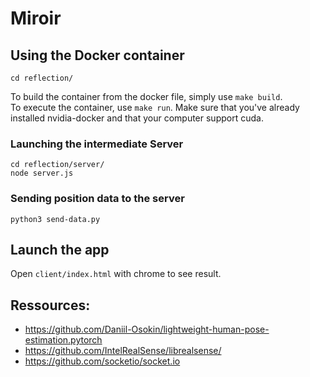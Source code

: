 # Miroir

## Using the Docker container
```
cd reflection/
```
To build the container from the docker file, simply use `make build`.<br/>
To execute the container, use `make run`. Make sure that you've already installed nvidia-docker and that your computer support cuda.


### Launching the intermediate Server
```
cd reflection/server/
node server.js
```

### Sending position data to the server
```
python3 send-data.py
```
## Launch the app

Open `client/index.html` with chrome to see result.

## Ressources:
- https://github.com/Daniil-Osokin/lightweight-human-pose-estimation.pytorch
- https://github.com/IntelRealSense/librealsense/
- https://github.com/socketio/socket.io
